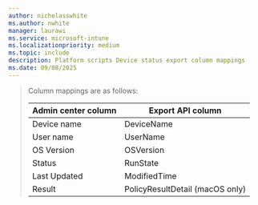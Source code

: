 ```yaml
---
author: nicholasswhite
ms.author: nwhite
manager: laurawi
ms.service: microsoft-intune
ms.localizationpriority: medium
ms.topic: include
description: Platform scripts Device status export column mappings
ms.date: 09/08/2025
---
```

<!--This file contains the column mapping table for Platform scripts Device status exports.-->

> Column mappings are as follows:
> 
> | Admin center column | Export API column |
> |---------------------|-------------------|
> | Device name         | DeviceName        |
> | User name           | UserName          |
> | OS Version          | OSVersion         |
> | Status              | RunState          |
> | Last Updated        | ModifiedTime      |
> | Result              | PolicyResultDetail (macOS only) |